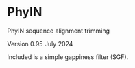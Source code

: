 # PhyIN
PhyIN sequence alignment trimming

Version 0.95 July 2024

Included is a simple gappiness filter (SGF).
